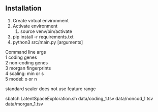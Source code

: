 ## Installation

1. Create virtual environment
2. Activate environment
   1. source venv/bin/activate
3. pip install -r requirements.txt
4. python3 src/main.py [arguments]

Command line args  
1  coding genes  
2  non-coding genes  
3  morgan fingerprints  
4  scaling: min or s  
5  model: o or n   

standard scaler does not use feature range

sbatch LatentSpaceExploration.sh data/coding_1.tsv data/noncod_1.tsv data/morgan_1.tsv  


